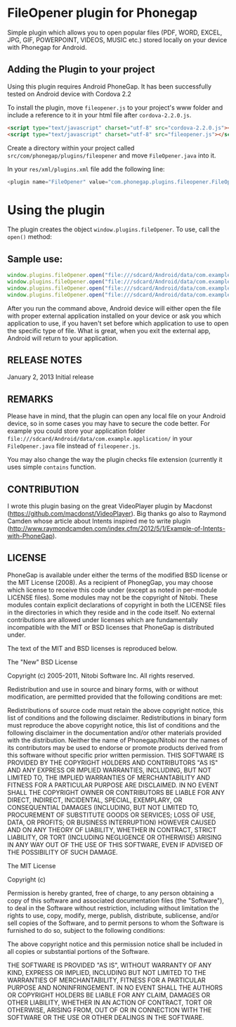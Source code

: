FileOpener plugin for Phonegap
=============

Simple plugin which allows you to open popular files (PDF, WORD, EXCEL, JPG, GIF, POWERPOINT, VIDEOS, MUSIC etc.) stored locally on your device with Phonegap for Android.

Adding the Plugin to your project
-----------
Using this plugin requires Android PhoneGap. It has been successfully tested on Android device with Cordova 2.2

To install the plugin, move ``````fileopener.js`````` to your project's www folder and include a reference to it in your html file after ``````cordova-2.2.0.js``````.

```````html
<script type="text/javascript" charset="utf-8" src="cordova-2.2.0.js"></script>
<script type="text/javascript" charset="utf-8" src="fileopener.js"></script>
```````

Create a directory within your project called ``````src/com/phonegap/plugins/fileopener`````` and move ``````FileOpener.java`````` into it.

In your ``````res/xml/plugins.xml`````` file add the following line:

``````java
<plugin name="FileOpener" value="com.phonegap.plugins.fileopener.FileOpener"/>
``````

Using the plugin
===========
The plugin creates the object  ``````window.plugins.fileOpener``````. To use, call the  ``````open()`````` method:

Sample use:
----------
```````javascript
window.plugins.fileOpener.open("file:///sdcard/Android/data/com.example.application/document.doc");
window.plugins.fileOpener.open("file:///sdcard/Android/data/com.example.application/manual.pdf");
window.plugins.fileOpener.open("file:///sdcard/Android/data/com.example.application/presentation.ppt");
window.plugins.fileOpener.open("file:///sdcard/Android/data/com.example.application/image.jpg");
```````

After you run the command above, Android device will either open the file with proper external application installed on your device or ask you which application to use, if you haven't set before which application to use to open the specific type of file. What is great, when you exit the external app, Android will return to your application.


RELEASE NOTES
-------------
January 2, 2013
Initial release

REMARKS
------------
Please have in mind, that the plugin can open any local file on your Android device, so in some cases you may have to secure the code better. For example you could store your application folder ``````file:///sdcard/Android/data/com.example.application/`````` in your ``````FileOpener.java`````` file instead of ``````fileopener.js``````. 

You may also change the way the plugin checks file extension (currently it uses simple ``````contains`````` function.

CONTRIBUTION
-------------
I wrote this plugin basing on the great VideoPlayer plugin by Macdonst (https://github.com/macdonst/VideoPlayer).
Big thanks go also to Raymond Camden whose article about Intents inspired me to write plugin (http://www.raymondcamden.com/index.cfm/2012/5/1/Example-of-Intents-with-PhoneGap). 


LICENSE
-------------
PhoneGap is available under either the terms of the modified BSD license or the MIT License (2008). As a recipient of PhonegGap, you may choose which license to receive this code under (except as noted in per-module LICENSE files). Some modules may not be the copyright of Nitobi. These modules contain explicit declarations of copyright in both the LICENSE files in the directories in which they reside and in the code itself. No external contributions are allowed under licenses which are fundamentally incompatible with the MIT or BSD licenses that PhoneGap is distributed under.

The text of the MIT and BSD licenses is reproduced below.

The "New" BSD License

Copyright (c) 2005-2011, Nitobi Software Inc. All rights reserved.

Redistribution and use in source and binary forms, with or without modification, are permitted provided that the following conditions are met:

Redistributions of source code must retain the above copyright notice, this list of conditions and the following disclaimer.
Redistributions in binary form must reproduce the above copyright notice, this list of conditions and the following disclaimer in the documentation and/or other materials provided with the distribution.
Neither the name of Phonegap/Nitobi nor the names of its contributors may be used to endorse or promote products derived from this software without specific prior written permission.
THIS SOFTWARE IS PROVIDED BY THE COPYRIGHT HOLDERS AND CONTRIBUTORS "AS IS" AND ANY EXPRESS OR IMPLIED WARRANTIES, INCLUDING, BUT NOT LIMITED TO, THE IMPLIED WARRANTIES OF MERCHANTABILITY AND FITNESS FOR A PARTICULAR PURPOSE ARE DISCLAIMED. IN NO EVENT SHALL THE COPYRIGHT OWNER OR CONTRIBUTORS BE LIABLE FOR ANY DIRECT, INDIRECT, INCIDENTAL, SPECIAL, EXEMPLARY, OR CONSEQUENTIAL DAMAGES (INCLUDING, BUT NOT LIMITED TO, PROCUREMENT OF SUBSTITUTE GOODS OR SERVICES; LOSS OF USE, DATA, OR PROFITS; OR BUSINESS INTERRUPTION) HOWEVER CAUSED AND ON ANY THEORY OF LIABILITY, WHETHER IN CONTRACT, STRICT LIABILITY, OR TORT (INCLUDING NEGLIGENCE OR OTHERWISE) ARISING IN ANY WAY OUT OF THE USE OF THIS SOFTWARE, EVEN IF ADVISED OF THE POSSIBILITY OF SUCH DAMAGE.

The MIT License

Copyright (c)

Permission is hereby granted, free of charge, to any person obtaining a copy of this software and associated documentation files (the "Software"), to deal in the Software without restriction, including without limitation the rights to use, copy, modify, merge, publish, distribute, sublicense, and/or sell copies of the Software, and to permit persons to whom the Software is furnished to do so, subject to the following conditions:

The above copyright notice and this permission notice shall be included in all copies or substantial portions of the Software.

THE SOFTWARE IS PROVIDED "AS IS", WITHOUT WARRANTY OF ANY KIND, EXPRESS OR IMPLIED, INCLUDING BUT NOT LIMITED TO THE WARRANTIES OF MERCHANTABILITY, FITNESS FOR A PARTICULAR PURPOSE AND NONINFRINGEMENT. IN NO EVENT SHALL THE AUTHORS OR COPYRIGHT HOLDERS BE LIABLE FOR ANY CLAIM, DAMAGES OR OTHER LIABILITY, WHETHER IN AN ACTION OF CONTRACT, TORT OR OTHERWISE, ARISING FROM, OUT OF OR IN CONNECTION WITH THE SOFTWARE OR THE USE OR OTHER DEALINGS IN THE SOFTWARE.
